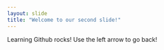 ```yaml
---
layout: slide
title: "Welcome to our second slide!"
---
```

Learning Github rocks!
Use the left arrow to go back!
